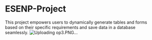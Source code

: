 # ESENP-Project

This project empowers users to dynamically generate tables and forms based on their specific requirements and save data in a database seamlessly.
![Uploading op3.PNG…]()
